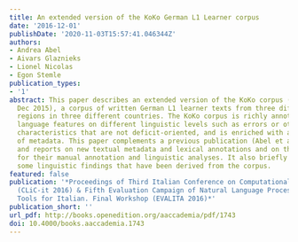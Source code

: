 ```yaml
---
title: An extended version of the KoKo German L1 Learner corpus
date: '2016-12-01'
publishDate: '2020-11-03T15:57:41.046344Z'
authors:
- Andrea Abel
- Aivars Glaznieks
- Lionel Nicolas
- Egon Stemle
publication_types:
- '1'
abstract: This paper describes an extended version of the KoKo corpus (version KoKo4,
  Dec 2015), a corpus of written German L1 learner texts from three different German-speaking
  regions in three different countries. The KoKo corpus is richly annotated with learner
  language features on different linguistic levels such as errors or other linguistic
  characteristics that are not deficit-oriented, and is enriched with a wide range
  of metadata. This paper complements a previous publication (Abel et al., 2014a)
  and reports on new textual metadata and lexical annotations and on the methods adopted
  for their manual annotation and linguistic analyses. It also briefly introduces
  some linguistic findings that have been derived from the corpus.
featured: false
publication: '*Proceedings of Third Italian Conference on Computational Linguistics
  (CLiC-it 2016) & Fifth Evaluation Campaign of Natural Language Processing and Speech
  Tools for Italian. Final Workshop (EVALITA 2016)*'
publication_short: ''
url_pdf: http://books.openedition.org/aaccademia/pdf/1743
doi: 10.4000/books.aaccademia.1743
---
```



